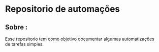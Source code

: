 # Repositorio de automações 

## Sobre :
Esse repositorio tem como objetivo documentar algumas automatizações de tarefas simples. 

